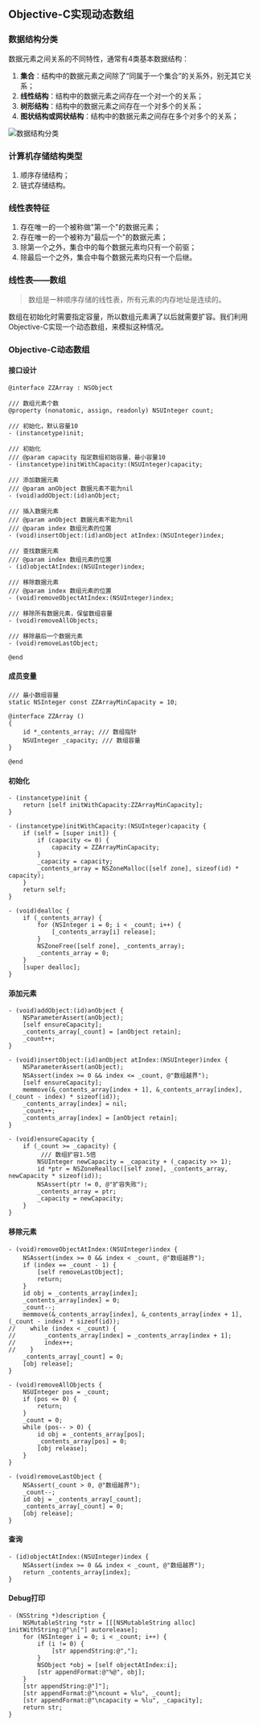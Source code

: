 ## Objective-C实现动态数组

### 数据结构分类

数据元素之间关系的不同特性，通常有4类基本数据结构：

1. **集合**：结构中的数据元素之间除了“同属于一个集合”的关系外，别无其它关系；
2. **线性结构**：结构中的数据元素之间存在一个对一个的关系；
3. **树形结构**：结构中的数据元素之间存在一个对多个的关系；
4. **图状结构或网状结构**：结构中的数据元素之间存在多个对多个的关系；

![数据结构分类](https://raw.githubusercontent.com/AaronYin0514/zz-swift-algorithm/main/Array/pic001.png)

### 计算机存储结构类型

1. 顺序存储结构；
2. 链式存储结构。

### 线性表特征

1. 存在唯一的一个被称做"第一个"的数据元素；
2. 存在唯一的一个被称为"最后一个"的数据元素；
3. 除第一个之外，集合中的每个数据元素均只有一个前驱；
4. 除最后一个之外，集合中每个数据元素均只有一个后继。

### 线性表——数组

> 数组是一种顺序存储的线性表，所有元素的内存地址是连续的。

数组在初始化时需要指定容量，所以数组元素满了以后就需要扩容。我们利用Objective-C实现一个动态数组，来模拟这种情况。

### Objective-C动态数组

#### 接口设计

```
@interface ZZArray : NSObject

/// 数组元素个数
@property (nonatomic, assign, readonly) NSUInteger count;

/// 初始化，默认容量10
- (instancetype)init;

/// 初始化
/// @param capacity 指定数组初始容量，最小容量10
- (instancetype)initWithCapacity:(NSUInteger)capacity;

/// 添加数据元素
/// @param anObject 数据元素不能为nil
- (void)addObject:(id)anObject;

/// 插入数据元素
/// @param anObject 数据元素不能为nil
/// @param index 数组元素的位置
- (void)insertObject:(id)anObject atIndex:(NSUInteger)index;

/// 查找数据元素
/// @param index 数组元素的位置
- (id)objectAtIndex:(NSUInteger)index;

/// 移除数据元素
/// @param index 数组元素的位置
- (void)removeObjectAtIndex:(NSUInteger)index;

/// 移除所有数据元素，保留数组容量
- (void)removeAllObjects;

/// 移除最后一个数据元素
- (void)removeLastObject;

@end
```

#### 成员变量

```
/// 最小数组容量
static NSInteger const ZZArrayMinCapacity = 10;

@interface ZZArray ()
{
    id *_contents_array; /// 数组指针
    NSUInteger _capacity; /// 数组容量
}

@end
```

#### 初始化

```
- (instancetype)init {
    return [self initWithCapacity:ZZArrayMinCapacity];
}

- (instancetype)initWithCapacity:(NSUInteger)capacity {
    if (self = [super init]) {
        if (capacity <= 0) {
            capacity = ZZArrayMinCapacity;
        }
        _capacity = capacity;
        _contents_array = NSZoneMalloc([self zone], sizeof(id) * capacity);
    }
    return self;
}

- (void)dealloc {
    if (_contents_array) {
        for (NSInteger i = 0; i < _count; i++) {
            [_contents_array[i] release];
        }
        NSZoneFree([self zone], _contents_array);
        _contents_array = 0;
    }
    [super dealloc];
}
```

#### 添加元素

```
- (void)addObject:(id)anObject {
    NSParameterAssert(anObject);
    [self ensureCapacity];
    _contents_array[_count] = [anObject retain];
    _count++;
}

- (void)insertObject:(id)anObject atIndex:(NSUInteger)index {
    NSParameterAssert(anObject);
    NSAssert(index >= 0 && index <= _count, @"数组越界");
    [self ensureCapacity];
    memmove(&_contents_array[index + 1], &_contents_array[index], (_count - index) * sizeof(id));
    _contents_array[index] = nil;
    _count++;
    _contents_array[index] = [anObject retain];
}

- (void)ensureCapacity {
    if (_count >= _capacity) {
    	 /// 数组扩容1.5倍
        NSUInteger newCapacity = _capacity + (_capacity >> 1);
        id *ptr = NSZoneRealloc([self zone], _contents_array, newCapacity * sizeof(id));
        NSAssert(ptr != 0, @"扩容失败");
        _contents_array = ptr;
        _capacity = newCapacity;
    }
}
```

#### 移除元素

```
- (void)removeObjectAtIndex:(NSUInteger)index {
    NSAssert(index >= 0 && index < _count, @"数组越界");
    if (index == _count - 1) {
        [self removeLastObject];
        return;
    }
    id obj = _contents_array[index];
    _contents_array[index] = 0;
    _count--;
    memmove(&_contents_array[index], &_contents_array[index + 1], (_count - index) * sizeof(id));
//    while (index < _count) {
//        _contents_array[index] = _contents_array[index + 1];
//        index++;
//    }
    _contents_array[_count] = 0;
    [obj release];
}

- (void)removeAllObjects {
    NSUInteger pos = _count;
    if (pos <= 0) {
        return;
    }
    _count = 0;
    while (pos-- > 0) {
        id obj = _contents_array[pos];
        _contents_array[pos] = 0;
        [obj release];
    }
}

- (void)removeLastObject {
    NSAssert(_count > 0, @"数组越界");
    _count--;
    id obj = _contents_array[_count];
    _contents_array[_count] = 0;
    [obj release];
}
```

#### 查询

```
- (id)objectAtIndex:(NSUInteger)index {
    NSAssert(index >= 0 && index < _count, @"数组越界");
    return _contents_array[index];
}
```

#### Debug打印

```
- (NSString *)description {
    NSMutableString *str = [[[NSMutableString alloc] initWithString:@"\n["] autorelease];
    for (NSInteger i = 0; i < _count; i++) {
        if (i != 0) {
            [str appendString:@","];
        }
        NSObject *obj = [self objectAtIndex:i];
        [str appendFormat:@"%@", obj];
    }
    [str appendString:@"]"];
    [str appendFormat:@"\ncount = %lu", _count];
    [str appendFormat:@"\ncapacity = %lu", _capacity];
    return str;
}
```


